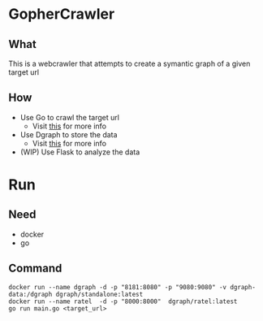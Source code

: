 # GopherCrawler

## What
This is a webcrawler that attempts to create a symantic graph of a given target url

## How
- Use Go to crawl the target url
  - Visit [this](./docs/crawler.md) for more info
- Use Dgraph to store the data
  - Visit [this](./docs/dgraph.md) for more info
- (WIP) Use Flask to analyze the data

# Run

## Need
- docker
- go


## Command
```
docker run --name dgraph -d -p "8181:8080" -p "9080:9080" -v dgraph-data:/dgraph dgraph/standalone:latest
docker run --name ratel  -d -p "8000:8000"  dgraph/ratel:latest
go run main.go <target_url>
```

